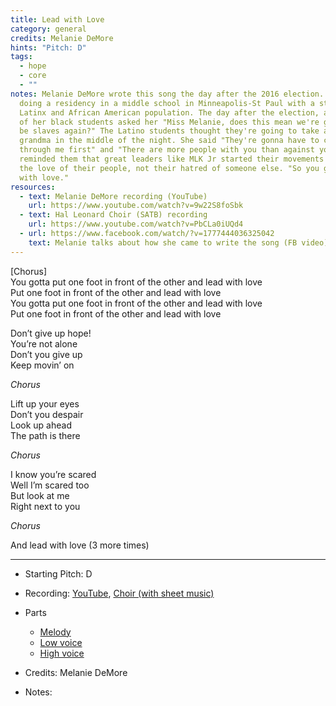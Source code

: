 ```yaml
---
title: Lead with Love
category: general
credits: Melanie DeMore
hints: "Pitch: D"
tags:
  - hope
  - core
  - ""
notes: Melanie DeMore wrote this song the day after the 2016 election. She was
  doing a residency in a middle school in Minneapolis-St Paul with a strong
  Latinx and African American population. The day after the election, a couple
  of her black students asked her "Miss Melanie, does this mean we're going to
  be slaves again?" The Latino students thought they're going to take away my
  grandma in the middle of the night. She said "They're gonna have to come
  through me first" and "There are more people with you than against you". She
  reminded them that great leaders like MLK Jr started their movements out of
  the love of their people, not their hatred of someone else. "So you gotta lead
  with love."
resources:
  - text: Melanie DeMore recording (YouTube)
    url: https://www.youtube.com/watch?v=9w22S8foSbk
  - text: Hal Leonard Choir (SATB) recording
    url: https://www.youtube.com/watch?v=PbCLa0iUQd4
  - url: https://www.facebook.com/watch/?v=1777444036325042
    text: Melanie talks about how she came to write the song (FB video)
---
```

\[Chorus]\
You gotta put one foot in front of the other and lead with love\
Put one foot in front of the other and lead with love\
You gotta put one foot in front of the other and lead with love\
Put one foot in front of the other and lead with love  

Don’t give up hope!\
You’re not alone\
Don’t you give up\
Keep movin’ on  

*Chorus*  

Lift up your eyes\
Don’t you despair\
Look up ahead\
The path is there  

*Chorus*  

I know you’re scared\
Well I’m scared too\
But look at me\
Right next to you  

*Chorus*  

And lead with love (3 more times)  

- - -

* Starting Pitch: D
* Recording: [YouTube](https://www.youtube.com/watch?v=9w22S8foSbk), [Choir (with sheet music)](https://youtu.be/PbCLa0iUQd4)
* Parts

  * [Melody](/_Media/one_foot_melody.mp3)
  * [Low voice](/_Media/one_foot_low.mp3)
  * [High voice](/_Media/one_foot_high.mp3)
* Credits: Melanie DeMore
* Notes:
